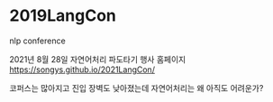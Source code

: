 # 2019LangCon
nlp conference

2021년 8월 28일 자연어처리 파도타기 행사 홈페이지 https://songys.github.io/2021LangCon/


코퍼스는 많아지고 진입 장벽도 낮아졌는데 자연어처리는 왜 아직도 어려운가?